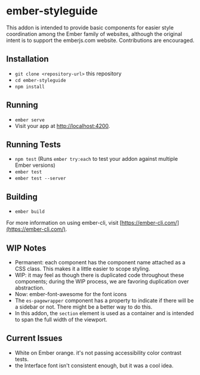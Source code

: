 # ember-styleguide

This addon is intended to provide basic components for easier style coordination among the Ember family of websites, although the original intent is to support the emberjs.com website. 
Contributions are encouraged.

## Installation

* `git clone <repository-url>` this repository
* `cd ember-styleguide`
* `npm install`

## Running

* `ember serve`
* Visit your app at [http://localhost:4200](http://localhost:4200).

## Running Tests

* `npm test` (Runs `ember try:each` to test your addon against multiple Ember versions)
* `ember test`
* `ember test --server`

## Building

* `ember build`

For more information on using ember-cli, visit [https://ember-cli.com/](https://ember-cli.com/).

## WIP Notes

* Permanent: each component has the component name attached as a CSS class. This makes it a little easier to scope styling. 
* WIP: it may feel as though there is duplicated code throughout these components; during the WIP process, we are favoring duplication over abstraction. 
* Now: ember-font-awesome for the font icons
* The `es-pagewrapper` component has a property to indicate if there will be a sidebar or not. There might be a better way to do this.
* In this addon, the `section` element is used as a container and is intended to span the full width of the viewport. 

## Current Issues

* White on Ember orange. it's not passing accessibility color contrast tests. 
* the Interface font isn't consistent enough, but it was a cool idea.
